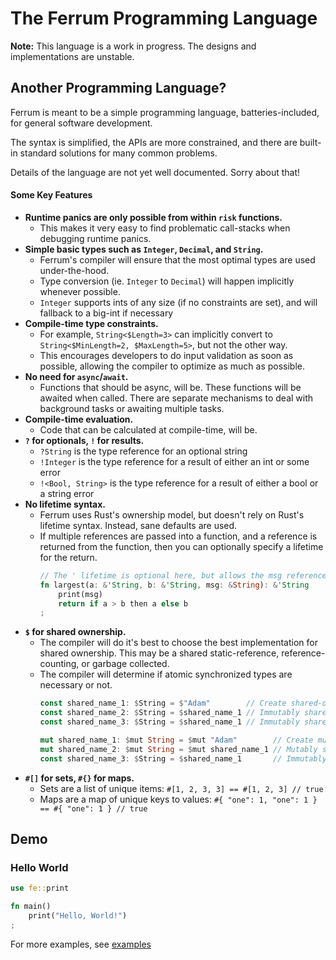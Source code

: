 # The Ferrum Programming Language

**Note:** This language is a work in progress. The designs and implementations are unstable.

## Another Programming Language?
Ferrum is meant to be a simple programming language, batteries-included, for general software development.

The syntax is simplified, the APIs are more constrained, and there are built-in standard solutions for many common problems.

Details of the language are not yet well documented. Sorry about that!

#### Some Key Features
- **Runtime panics are only possible from within `risk` functions.**
  - This makes it very easy to find problematic call-stacks when debugging runtime panics.
- **Simple basic types such as `Integer`, `Decimal`, and `String`.**
  - Ferrum's compiler will ensure that the most optimal types are used under-the-hood.
  - Type conversion (ie. `Integer` to `Decimal`) will happen implicitly whenever possible.
  - `Integer` supports ints of any size (if no constraints are set), and will fallback to a big-int if necessary
- **Compile-time type constraints.**
  - For example, `String<$Length=3>` can implicitly convert to `String<$MinLength=2, $MaxLength=5>`, but not the other way.
  - This encourages developers to do input validation as soon as possible, allowing the compiler to optimize as much as possible.
- **No need for `async`/`await`.**
  - Functions that should be async, will be. These functions will be awaited when called. There are separate mechanisms to deal with background tasks or awaiting multiple tasks.
- **Compile-time evaluation.**
  - Code that can be calculated at compile-time, will be.
- **`?` for optionals, `!` for results.**
  - `?String` is the type reference for an optional string
  - `!Integer` is the type reference for a result of either an int or some error
  - `!<Bool, String>` is the type reference for a result of either a bool or a string error
- **No lifetime syntax.**
  - Ferrum uses Rust's ownership model, but doesn't rely on Rust's lifetime syntax. Instead, sane defaults are used.
  - If multiple references are passed into a function, and a reference is returned from the function, then you can optionally specify a lifetime for the return.
    ```rust
    // The ' lifetime is optional here, but allows the msg reference to not be tied to a, b, and return-type
    fn largest(a: &'String, b: &'String, msg: &String): &'String
        print(msg)
        return if a > b then a else b
    ;
    ```
- **`$` for shared ownership.**
  - The compiler will do it's best to choose the best implementation for shared ownership. This may be a shared static-reference, reference-counting, or garbage collected.
  - The compiler will determine if atomic synchronized types are necessary or not.
    ```rust
    const shared_name_1: $String = $"Adam"        // Create shared-ownership object
    const shared_name_2: $String = $shared_name_1 // Immutably share ownership
    const shared_name_3: $String = $shared_name_1 // Immutably share ownership

    mut shared_name_1: $mut String = $mut "Adam"        // Create mutable shared-ownership object
    mut shared_name_2: $mut String = $mut shared_name_1 // Mutably share ownership
    const shared_name_3: $String = $shared_name_1       // Immutably share ownership
    ```
- **`#[]` for sets, `#{}` for maps.**
  - Sets are a list of unique items: `#[1, 2, 3, 3] == #[1, 2, 3] // true`
  - Maps are a map of unique keys to values: `#{ "one": 1, "one": 1 } == #{ "one": 1 } // true`

## Demo

### Hello World
```rust
use fe::print

fn main()
    print("Hello, World!")
;
```

For more examples, see [examples](https://github.com/ferrum-lang/ferrum/tree/main/examples)
